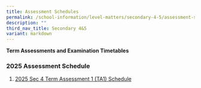 ```yaml
---
title: Assessment Schedules
permalink: /school-information/level-matters/secondary-4-5/assessment-schedules/
description: ""
third_nav_title: Secondary 4&5
variant: markdown
---
```

**Term Assessments and Examination Timetables**  

### 2025 Assessment Schedule

1. [2025 Sec 4 Term Assessment 1 (TA1) Schedule](/files/Examination%20Timetables/2025%20Exam%20Timetables/Term%20Assessments/Sec_4_TA1_Schedule.pdf)